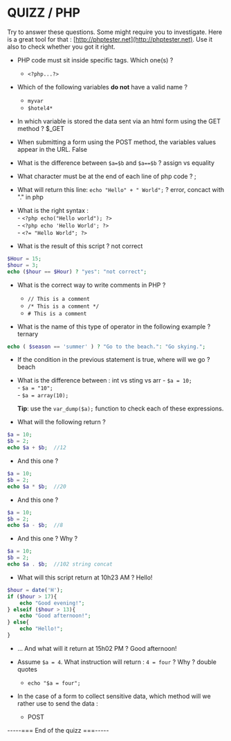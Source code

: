# QUIZZ / PHP

Try to answer these questions. Some might require you to investigate. Here is a great tool for that : [http://phptester.net](http://phptester.net). Use it also to check whether you got it right. 

- PHP code must sit inside specific tags. Which one(s) ?
	- `<?php...?>`

- Which of the following variables **do not** have a valid name ? 
  
	- `myvar`
	- `$hotel4*`


- In which variable is stored the data sent via an html form using the GET method ? $_GET
- When submitting a form using the POST method, the variables values appear in the URL. False
- What is the difference between `$a=$b` and `$a==$b` ? assign vs equality
- What character must be at the end of each line of php code ? ;
- What will return this line: `echo "Hello" + " World";` ? error, concact with "." in php
- What is the right syntax :  
		- `<?php echo("Hello world"); ?>`    
		- `<?php echo 'Hello World'; ?>`  
		- `<?= "Hello World"; ?>` 
 
- What is the result of this script ? not correct 

```php  
$Hour = 15;
$hour = 3;
echo ($hour == $Hour) ? "yes": "not correct";
```

- What is the correct way to write comments in PHP ?
	- `// This is a comment `
	- `/* This is a comment */ `  
	- `# This is a comment`  

-  What is the name of this type of operator in the following example ? ternary

```php  
echo ( $season == 'summer' ) ? "Go to the beach.": "Go skying.";
```
- If the condition in the previous statement is true, where will we go ? beach

- What is the difference between : int vs sting vs arr
		- `$a = 10;`  
		- `$a = "10";`  
		- `$a = array(10); `   

	**Tip**: use the `var_dump($a);` function to check each of these expressions.


- What will the following return ?

```php  
$a = 10;  
$b = 2;  
echo $a + $b;  //12
```

- And this one ? 

```php  
$a = 10;  
$b = 2;  
echo $a * $b;  //20
```

- And this one ? 

```php  
$a = 10;  
$b = 2;  
echo $a - $b;  //8
```

- And this one ? Why ?

```php  
$a = 10;  
$b = 2;  
echo $a . $b;  //102 string concat
```

- What will this script return at 10h23 AM ? Hello!

```php  
$hour = date('H');
if ($hour > 17){
	echo "Good evening!";
} elseif ($hour > 13){
	echo "Good afternoon!";
} else{
	echo "Hello!";
}
```

- ... And what will it return at 15h02 PM ? Good afternoon!
- Assume `$a = 4`. What instruction will return : `4 = four` ? Why ? double quotes

	- `echo "$a = four";`

- In the case of a form to collect sensitive data, which method will we rather use to send the data :  
	- POST

 -----=== End of the quizz ===-----
